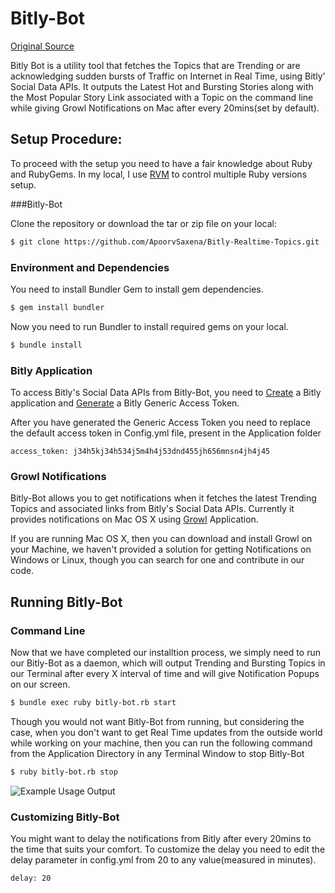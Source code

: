 # Bitly-Bot

[Original Source](http://rubylearning.com/blog/2013/07/09/do-you-know-how-to-create-a-bot-in-ruby/)

Bitly Bot is a utility tool that fetches the Topics that are Trending or are acknowledging sudden bursts of Traffic on Internet in Real Time, using Bitly' Social Data APIs. It outputs the Latest Hot and Bursting Stories along with the Most Popular Story Link associated with a Topic on the command line while giving Growl Notifications on Mac after every 20mins(set by default).

## Setup Procedure:

To proceed with the setup you need to have a fair knowledge about Ruby and RubyGems. In my local, I use [RVM](https://rvm.io/) to control multiple Ruby versions setup.

###Bitly-Bot

Clone the repository or download the tar or zip file on your local:

```bash
$ git clone https://github.com/ApoorvSaxena/Bitly-Realtime-Topics.git
```

### Environment and Dependencies

You need to install Bundler Gem to install gem dependencies.

```bash
$ gem install bundler
```

Now you need to run Bundler to install required gems on your local.

```bash
$ bundle install
```

### Bitly Application

To access Bitly's Social Data APIs from Bitly-Bot, you need to [Create](https://bitly.com/a/create_oauth_app) a Bitly application and [Generate](https://bitly.com/a/oauth_apps) a Bitly Generic Access Token.

After you have generated the Generic Access Token you need to replace the default access token in Config.yml file, present in the Application folder

```
access_token: j34h5kj34h534j5m4h4j53dnd455jh656mnsn4jh4j45
```

### Growl Notifications

Bitly-Bot allows you to get notifications when it fetches the latest Trending Topics and associated links from Bitly's Social Data APIs. Currently it provides notifications on Mac OS X using [Growl](http://growl.info) Application.

If you are running Mac OS X, then you can download and install Growl on your Machine, we haven't provided a solution for getting Notifications on Windows or Linux, though you can search for one and contribute in our code.

## Running Bitly-Bot

### Command Line

Now that we have completed our installtion process, we simply need to run our Bitly-Bot as a daemon, which will output Trending and Bursting Topics in our Terminal after every X interval of time and will give Notification Popups on our screen.

```bash
$ bundle exec ruby bitly-bot.rb start
```
Though you would not want Bitly-Bot from running, but considering the case, when you don't want to get Real Time updates from the outside world while working on your machine, then you can run the following command from the Application Directory  in any Terminal Window to stop Bitly-Bot

```bash
$ ruby bitly-bot.rb stop
```

![Example Usage Output](https://dl.dropboxusercontent.com/u/46483432/bitly-bot.png)

### Customizing Bitly-Bot

You might want to delay the notifications from Bitly after every 20mins to the time that suits your comfort. To customize the delay you need to edit the delay parameter in config.yml from 20 to any value(measured in minutes).

```
delay: 20
```
